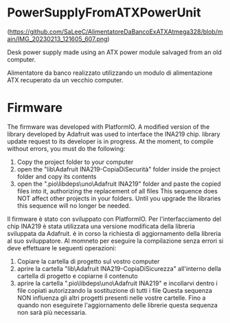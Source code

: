 # PowerSupplyFromATXPowerUnit


(https://github.com/SaLeeC/AlimentatoreDaBancoExATXAtmega328/blob/main/IMG_20230213_121605_607.png)
          
Desk power supply made using an ATX power module salvaged from an old computer.

Alimentatore da banco realizzato utilizzando un modulo di alimentazione ATX recuperato da un vecchio computer.

# Firmware
The firmware was developed with PlatformIO.
A modified version of the library developed by Adafruit was used to interface the INA219 chip.
library update request to its developer is in progress.
At the moment, to compile without errors, you must do the following:
1) Copy the project folder to your computer
2) open the "lib\Adafruit INA219-CopiaDiSecurità" folder inside the project folder and copy its contents
3) open the ".pio\libdeps\uno\Adafruit INA219" folder and paste the copied files into it, authorizing the replacement of all files
This sequence does NOT affect other projects in your folders.
Until you upgrade the libraries this sequence will no longer be needed. 

Il firmware è stato con sviluppato con PlatformIO.
Per l'interfacciamento del chip INA219 è stata utilizzata una versione modificata della libreria sviluppata da Adafruit.
è in corso la richiesta di aggiornamento della libreria al suo sviluppatore.
Al momneto per eseguire la compilazione senza errori si deve effettuare le seguenti operazioni:
1) Copiare la cartella di progetto sul vostro computer
2) aprire la cartella "lib\Adafruit INA219-CopiaDiSicurezza" all'interno della cartella di progetto e copiarne il contenuto
3) aprire la cartella ".pio\libdeps\uno\Adafruit INA219" e incollarvi dentro i file copiati autorizzando la sostituzione di tutti i file
Questa sequenza NON influenza gli altri progetti presenti nelle vostre cartelle.
Fino a quando non eseguirete l'aggiornamento delle librerie questa sequenza non sarà più necessaria.
